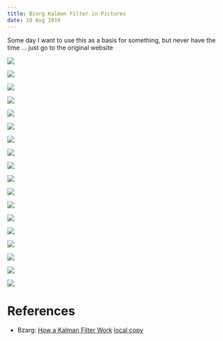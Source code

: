 ```yaml
---
title: Bzarg Kalman Filter in Pictures
date: 10 Aug 2019
---
```


Some day I want to use this as a basis for something, but never have the time ... just go to the original website

![](gauss_0.png)

![](gauss_1.png)

![](gauss_2.png)

![](gauss_3.png)

![](gauss_4.png)

![](gauss_6.png)

![](gauss_6a.png)

![](gauss_7.jpg)

![](gauss_8.jpg)

![](gauss_9.jpg)

![](gauss_10a.jpg)

![](gauss_10b.jpg)

![](gauss_11.jpg)

![](gauss_12.jpg)

![](gauss_13.jpg)

![](gauss_14.jpg)

![](gauss_joint.png)

![](kalflow.png)

# References

- Bzarg: [How a Kalman Filter Work](https://www.bzarg.com/p/how-a-kalman-filter-works-in-pictures/#more-491) [local copy](bzarg.pdf)

